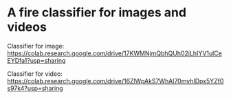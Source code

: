 # A fire classifier for images and videos

Classifier for image:
https://colab.research.google.com/drive/17KWMNjmQbhQUh02iLhIYV1ulCeEYDfa1?usp=sharing

Classifier for video:
https://colab.research.google.com/drive/16ZlWpAkS7WhAl70mvhIDpx5YZf0s97k4?usp=sharing
